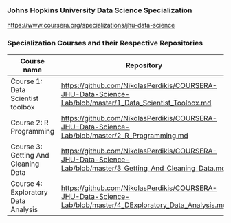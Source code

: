 ### Johns Hopkins University Data Science Specialization 
https://www.coursera.org/specializations/jhu-data-science

### Specialization Courses and their Respective Repositories

Course name | Repository 
------------| ----------
Course 1: Data Scientist toolbox | https://github.com/NikolasPerdikis/COURSERA-JHU-Data-Science-Lab/blob/master/1_Data_Scientist_Toolbox.md
Course 2: R Programming  | https://github.com/NikolasPerdikis/COURSERA-JHU-Data-Science-Lab/blob/master/2_R_Programming.md
Course 3: Getting And Cleaning Data | https://github.com/NikolasPerdikis/COURSERA-JHU-Data-Science-Lab/blob/master/3_Getting_And_Cleaning_Data.md
Course 4: Exploratory Data Analysis | https://github.com/NikolasPerdikis/COURSERA-JHU-Data-Science-Lab/blob/master/4_DExploratory_Data_Analysis.md
